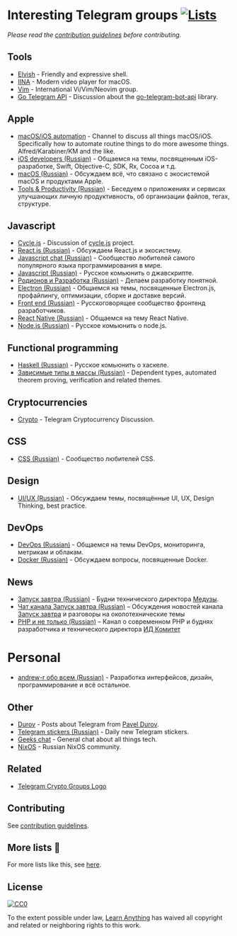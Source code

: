 # Interesting Telegram groups [![Lists](https://img.shields.io/badge/More%20Lists-📔-blue.svg)](https://github.com/learn-anything/curated-lists#readme)
*Please read the [contribution guidelines](contributing.md#readme) before contributing.*

## Tools
- [Elvish](https://t.me/elvish) - Friendly and expressive shell.
- [IINA](https://t.me/joinchat/AAAAAEBemW7dU8X7IHShwQ) - Modern video player for macOS.
- [Vim](https://t.me/VimUserGroup) - International Vi/Vim/Neovim group.
- [Go Telegram API](https://t.me/go_telegram_bot_api) - Discussion about the [go-telegram-bot-api](https://github.com/go-telegram-bot-api/telegram-bot-api) library.

## Apple
- [macOS/iOS automation](https://t.me/macOSautomation) - Channel to discuss all things macOS/iOS. Specifically how to automate routine things to do more awesome things. Alfred/Karabiner/KM and the like.
- [iOS developers (Russian)](https://t.me/ios_ru) - Общаемся на темы, посвященным iOS-разработке, Swift, Objective-C, SDK, Rx, Cocoa и т.д.
- [macOS (Russian)](https://t.me/macos_ru) - Обсуждаем всё, что связано с экосистемой macOS и продуктами Apple.
- [Tools & Productivity (Russian)](https://t.me/ToolsProductivity) - Беседуем о приложениях и сервисах улучшающих личную продуктивность, об организации файлов, тегах, структуре.

## Javascript
- [Cycle.js](https://t.me/cycle_js) - Discussion of [cycle.js](https://github.com/cyclejs/cyclejs) project.
- [React.js (Russian)](https://t.me/react_js) - Обсуждаем React.js и экосистему.
- [Javascript chat (Russian)](https://t.me/javascript_ru) - Сообщество любителей самого популярного языка программирования в мире.
- [Javascript (Russian)](https://t.me/js_ru) - Русское комьюнить о джавскрипте.
- [Родионов и Разработка (Russian)](https://t.me/rodionovrodionovrodionov1) - Делаем разработку понятной.
- [Electron (Russian)](https://t.me/electron_ru) - Общаемся на темы, посвященные Electron.js, профайлингу, оптимизации, сборке и доставке версий.
- [Front end (Russian)](https://t.me/frontend_ru) - Русскоговорящее сообщество фронтенд разработчиков.
- [React Native (Russian)](https://t.me/reactnative_ru) - Общаемся на тему React Native.
- [Node.js (Russian)](https://t.me/nodejs_ru) - Русское комьюнить о node.js.

## Functional programming
- [Haskell (Russian)](https://t.me/haskellru) - Русское комьюнить о xаскеле.
- [Зависимые типы в массы (Russian)](https://t.me/joinchat/Ai4h2D9SWO_RDx2jMUbzqw) - Dependent types, automated theorem proving, verification and related themes.

## Cryptocurrencies
- [Crypto](https://t.me/pietzcrypto) - Telegram Cryptocurrency Discussion.

## CSS
- [CSS (Russian)](https://t.me/css_ru) - Сообщество любителей CSS.

## Design
- [UI/UX (Russian)](https://t.me/uiux_ru) - Обсуждаем темы, посвящённые UI, UX, Design Thinking, best practice.

## DevOps
- [DevOps (Russian)](https://t.me/devops_ru) - Общаемся на темы DevOps, мониторинга, метрикам и облакам.
- [Docker (Russian)](https://t.me/docker_ru) - Обсуждаем вопросы, посвященные Docker.

## News
- [Запуск завтра (Russian)](https://t.me/ctodaily) - Будни технического директора [Медузы](https://meduza.io).
- [Чат канала Запуск завтра (Russian)](https://t.me/ctodailychat) – Обсуждения новостей канала [Запуск завтра](https://t.me/ctodaily) и разговоры на околотехнические темы
- [PHP и не только (Russian)](https://t.me/phpio) – Канал о современном PHP и буднях разработчика и технического директора [ИД Комитет](https://cmtt.ru)

# Personal
- [andrew-r обо всем (Russian)](https://t.me/andrew_r_notes) - Разработка интерфейсов, дизайн, программирование и всё остальное.

## Other
- [Durov](https://t.me/durov) - Posts about Telegram from [Pavel Durov](https://twitter.com/durov).
- [Telegram stickers (Russian)](https://t.me/mosticks) - Daily new Telegram stickers.
- [Geeks chat](https://t.me/geeksChat) - General chat about all things tech.
- [NixOS](https://t.me/ru_nixos) - Russian NixOS community.

## Related
- [Telegram Crypto Groups Logo](http://telegramcryptogroups.com/)

## Contributing
See [contribution guidelines](contributing.md#readme).

## More lists 📝
For more lists like this, see [here](https://github.com/learn-anything/curated-lists#readme).

## License
[![CC0](http://mirrors.creativecommons.org/presskit/buttons/88x31/svg/cc-zero.svg)](https://creativecommons.org/publicdomain/zero/1.0/)

To the extent possible under law, [Learn Anything](https://learn-anything.xyz/) has waived all copyright and related or neighboring rights to this work.
